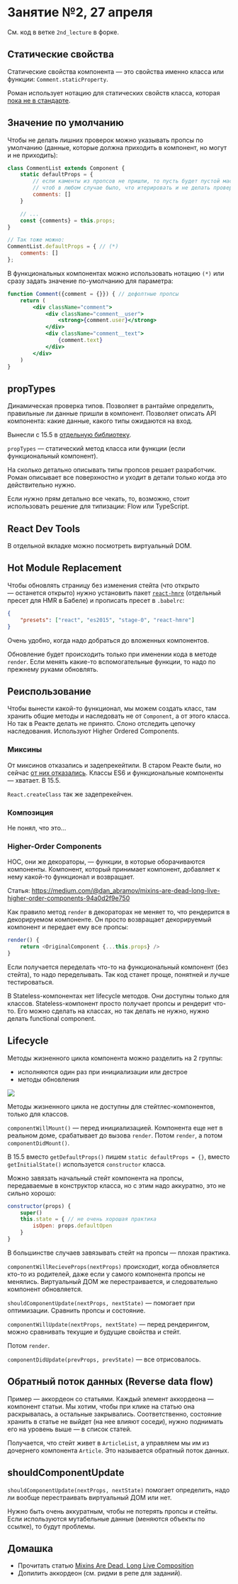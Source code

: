 # Занятие №2, 27 апреля
См. код в ветке `2nd_lecture` в форке.

## Статические свойства
Статические свойства компонента — это свойства именно класса или функции: `Comment.staticProperty`.

Роман использует нотацию для статических свойств класса, которая [пока не в стандарте](https://babeljs.io/docs/plugins/transform-class-properties/).

## Значение по умолчанию
Чтобы не делать лишних проверок можно указывать пропсы по умолчанию (данные, которые должна приходить в компонент, но могут и не приходить):

```jsx
class CommentList extends Component {
    static defaultProps = {
        // если каменты из пропсов не пришли, то пусть будет пустой массив,
        // чтоб в любом случае было, что итерировать и не делать проверки !comments
        comments: []
    }

    // ...
    const {comments} = this.props;
}

// Так тоже можно:
CommentList.defaultProps = { // (*)
    comments: []
};
```

В функциональных компонентах можно использовать нотацию `(*)` или сразу задать значение по-умолчанию для параметра:

```jsx
function Comment({comment = {}}) { // дефолтные пропсы
    return (
        <div className="comment">
            <div className="comment__user">
                <strong>{comment.user}</strong>
            </div>
            <div className="comment__text">
                {comment.text}
            </div>
        </div>
    )
}
```

## propTypes
Динамическая проверка типов. Позволяет в рантайме определить, правильные ли данные пришли в компонент. Позволяет описать API компонента: какие данные, какого типы ожидаются на вход.

Вынесли с 15.5 в [отдельную библиотеку](https://www.npmjs.com/package/prop-types).

`propTypes` — статический метод класса или функции (если функциональный компонент).

На сколько детально описывать типы пропсов решает разработчик. Роман описывает все поверхностно и уходит в детали только когда это действительно нужно.

Если нужно прям детально все чекать, то, возможно, стоит использовать решение для типизации: Flow или TypeScript.

## React Dev Tools
В отдельной вкладке можно посмотреть виртуальный DOM.

## Hot Module Replacement
Чтобы обновлять страницу без изменения стейта (что открыто — останется открыто) нужно установить пакет [`react-hmre`](https://www.npmjs.com/package/babel-preset-react-hmre) (отдельный пресет для HMR в Бабеле) и прописать пресет в `.babelrc`:

```json
{
    "presets": ["react", "es2015", "stage-0", "react-hmre"]
}
```

Очень удобно, когда надо добраться до вложенных компонентов.

Обновление будет происходить только при именении кода в методе `render`. Если менять какие-то вспомогательные функции, то надо по прежнему руками обновлять.

## Реиспользование
Чтобы вынести какой-то функционал, мы можем создать класс, там хранить общие методы и наследовать не от `Component`, а от этого класса. Но так в Реакте делать не принято. Слоно отследить цепочку наследования. Используют Higher Ordered Components.

### Миксины
От миксинов отказались и задепрекейтили. В старом Реакте были, но сейчас [от них отказались](https://facebook.github.io/react/blog/2016/07/13/mixins-considered-harmful.html). Классы ES6 и функциональные компоненты — хватает. В 15.5.

`React.createClass` так же задепрекейчен.

### Композиция
Не понял, что это...

### Higher-Order Components
HOC, они же декораторы, — функции, в которые оборачиваются компоненты. Компонент, который принимает компонент, добавляет к нему какой-то функционал и возвращает.

Статья: https://medium.com/@dan_abramov/mixins-are-dead-long-live-higher-order-components-94a0d2f9e750

Как правило метод `render` в декораторах не меняет то, что рендерится в декорируемом компоненте. Он просто возвращает декорируемый компонент и передает ему все пропсы:

```js
render() {
    return <OriginalComponent {...this.props} />
}
```

Если получается переделать что-то на функциональный компонент (без стейта), то надо переделывать. Так код станет проще, понятней и лучше тестироваться.

В Stateless-компонентах нет lifecycle методов. Они доступны только для классов. Stateless-компонент просто получает пропсы и рендерит что-то. Его можно сделать на классах, но так делать не нужно, нужно делать functional component.

## Lifecycle
Методы жизненного цикла компонента можно разделить на 2 группы:

* исполняются один раз при инициализации или дестрое
* методы обновления

![](react_lifecycle.png)

Методы жизненного цикла не доступны для стейтлес-компонентов, только для классов.

`componentWillMount()` — перед инициализацией. Компонента еще нет в реальном доме, срабатывает до вызова `render`. Потом `render`, а потом `componentDidMount()`.

В 15.5 вместо `getDefaultProps()` пишем `static defaultProps = {}`, вместо `getInitialState()` используется `constructor` класса.

Можно завязать начальный стейт компонента на пропсы, передаваемые в конструктор класса, но с этим надо аккуратно, это не сильно хорошо:

```js
constructor(props) {
    super()
    this.state = { // не очень хорошая практика
        isOpen: props.defaultOpen
    }
}
```

В большинстве случаев завязывать стейт на пропсы — плохая практика.

`componentWillRecieveProps(nextProps)` происходит, когда обновляется кто-то из родителей, даже если у самого компонента пропсы не менялись. Виртуальный ДОМ же перестраивается, и следовательно компонент обновляется.

`shouldComponentUpdate(nextProps, nextState)` — помогает при оптимизации. Сравнить пропсы и состояние.

`componentWillUpdate(nextProps, nextState)` — перед рендерингом, можно сравнивать текущие и будущие свойства и стейт.

Потом `render`.

`componentDidUpdate(prevProps, prevState)` — все отрисовалось.

## Обратный поток данных (Reverse data flow)
Пример — аккордеон со статьями. Каждый элемент аккордеона — компонент статьи. Мы хотим, чтобы при клике на статью она раскрывалась, а остальные закрывались. Соответственно, состояние хранить в статье не выйдет (на нее влияют соседи), нужно поднимать его на уровень выше — в список статей.

Получается, что стейт живет в `ArticleList`, а управляем мы им из дочернего компонента `Article`. Это называется обратный поток данных.

## shouldComponentUpdate
`shouldComponentUpdate(nextProps, nextState)` помогает определить, надо ли вообще перестраивать виртуальный ДОМ или нет.

Нужно быть очень аккуратным, чтобы не потерять пропсы и стейты. Если используются мутабельные данные (меняются объекты по ссылке), то будут проблемы.

## Домашка
* Прочитать статью [Mixins Are Dead. Long Live Composition](https://medium.com/@dan_abramov/mixins-are-dead-long-live-higher-order-components-94a0d2f9e750)
* Допилить аккордеон (см. ридми в репе для заданий).

